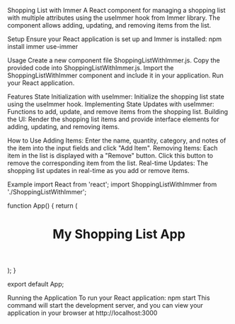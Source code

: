 Shopping List with Immer
A React component for managing a shopping list with multiple attributes using the useImmer hook from Immer library. The component allows adding, updating, and removing items from the list.

Setup
Ensure your React application is set up and Immer is installed:
npm install immer use-immer

Usage
Create a new component file ShoppingListWithImmer.js.
Copy the provided code into ShoppingListWithImmer.js.
Import the ShoppingListWithImmer component and include it in your application.
Run your React application.


Features
State Initialization with useImmer: Initialize the shopping list state using the useImmer hook.
Implementing State Updates with useImmer: Functions to add, update, and remove items from the shopping list.
Building the UI: Render the shopping list items and provide interface elements for adding, updating, and removing items.


How to Use
Adding Items: Enter the name, quantity, category, and notes of the item into the input fields and click "Add Item".
Removing Items: Each item in the list is displayed with a "Remove" button. Click this button to remove the corresponding item from the list.
Real-time Updates: The shopping list updates in real-time as you add or remove items.


Example
import React from 'react';
import ShoppingListWithImmer from './ShoppingListWithImmer';

function App() {
  return (
    <div className="App">
      <header>
        <h1>My Shopping List App</h1>
      </header>
      <main>
        <ShoppingListWithImmer />
      </main>
    </div>
  );
}

export default App;


Running the Application
To run your React application:
npm start
This command will start the development server, and you can view your application in your browser at http://localhost:3000